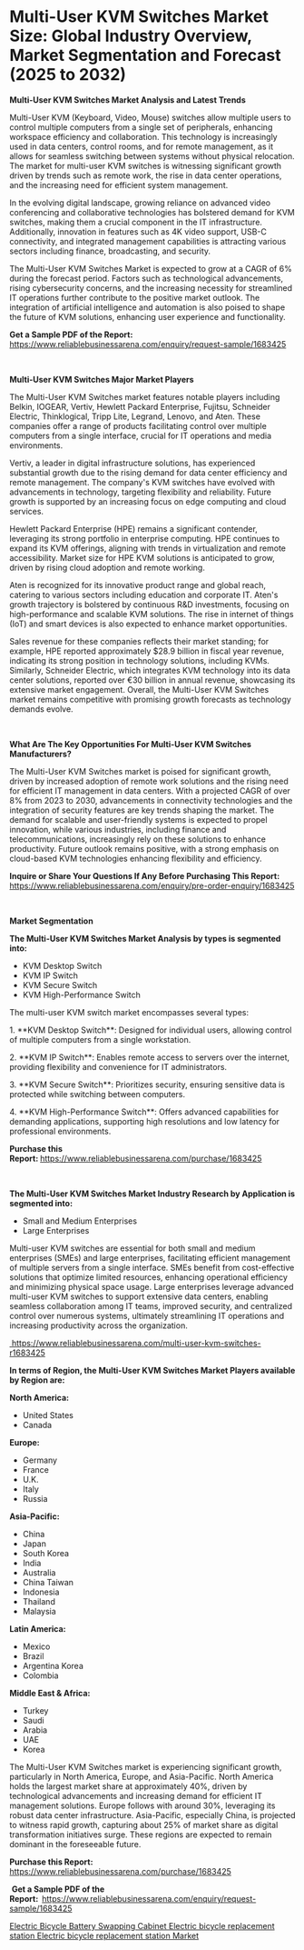 <p><h1>Multi-User KVM Switches Market Size: Global Industry Overview, Market Segmentation and Forecast (2025 to 2032)</h1></p><p><strong>Multi-User KVM Switches Market Analysis and Latest Trends</strong></p>
<p><p>Multi-User KVM (Keyboard, Video, Mouse) switches allow multiple users to control multiple computers from a single set of peripherals, enhancing workspace efficiency and collaboration. This technology is increasingly used in data centers, control rooms, and for remote management, as it allows for seamless switching between systems without physical relocation. The market for multi-user KVM switches is witnessing significant growth driven by trends such as remote work, the rise in data center operations, and the increasing need for efficient system management.</p><p>In the evolving digital landscape, growing reliance on advanced video conferencing and collaborative technologies has bolstered demand for KVM switches, making them a crucial component in the IT infrastructure. Additionally, innovation in features such as 4K video support, USB-C connectivity, and integrated management capabilities is attracting various sectors including finance, broadcasting, and security.</p><p>The Multi-User KVM Switches Market is expected to grow at a CAGR of 6% during the forecast period. Factors such as technological advancements, rising cybersecurity concerns, and the increasing necessity for streamlined IT operations further contribute to the positive market outlook. The integration of artificial intelligence and automation is also poised to shape the future of KVM solutions, enhancing user experience and functionality.</p></p>
<p><strong>Get a Sample PDF of the Report:&nbsp;</strong> <a href="https://www.reliablebusinessarena.com/enquiry/request-sample/1683425?utm_campaign=3314&utm_medium=2&utm_source=Github&utm_content=ia&utm_term=26032025&utm_id=multi-user-kvm-switches">https://www.reliablebusinessarena.com/enquiry/request-sample/1683425</a></p>
<p>&nbsp;</p>
<p><strong>Multi-User KVM Switches Major Market Players</strong></p>
<p><p>The Multi-User KVM Switches market features notable players including Belkin, IOGEAR, Vertiv, Hewlett Packard Enterprise, Fujitsu, Schneider Electric, Thinklogical, Tripp Lite, Legrand, Lenovo, and Aten. These companies offer a range of products facilitating control over multiple computers from a single interface, crucial for IT operations and media environments.</p><p>Vertiv, a leader in digital infrastructure solutions, has experienced substantial growth due to the rising demand for data center efficiency and remote management. The company's KVM switches have evolved with advancements in technology, targeting flexibility and reliability. Future growth is supported by an increasing focus on edge computing and cloud services.</p><p>Hewlett Packard Enterprise (HPE) remains a significant contender, leveraging its strong portfolio in enterprise computing. HPE continues to expand its KVM offerings, aligning with trends in virtualization and remote accessibility. Market size for HPE KVM solutions is anticipated to grow, driven by rising cloud adoption and remote working.</p><p>Aten is recognized for its innovative product range and global reach, catering to various sectors including education and corporate IT. Aten's growth trajectory is bolstered by continuous R&D investments, focusing on high-performance and scalable KVM solutions. The rise in internet of things (IoT) and smart devices is also expected to enhance market opportunities.</p><p>Sales revenue for these companies reflects their market standing; for example, HPE reported approximately $28.9 billion in fiscal year revenue, indicating its strong position in technology solutions, including KVMs. Similarly, Schneider Electric, which integrates KVM technology into its data center solutions, reported over €30 billion in annual revenue, showcasing its extensive market engagement. Overall, the Multi-User KVM Switches market remains competitive with promising growth forecasts as technology demands evolve.</p></p>
<p>&nbsp;</p>
<p><strong>What Are The Key Opportunities For Multi-User KVM Switches Manufacturers?</strong></p>
<p><p>The Multi-User KVM Switches market is poised for significant growth, driven by increased adoption of remote work solutions and the rising need for efficient IT management in data centers. With a projected CAGR of over 8% from 2023 to 2030, advancements in connectivity technologies and the integration of security features are key trends shaping the market. The demand for scalable and user-friendly systems is expected to propel innovation, while various industries, including finance and telecommunications, increasingly rely on these solutions to enhance productivity. Future outlook remains positive, with a strong emphasis on cloud-based KVM technologies enhancing flexibility and efficiency.</p></p>
<p><strong>Inquire or Share Your Questions If Any Before Purchasing This Report:</strong> <a href="https://www.reliablebusinessarena.com/enquiry/pre-order-enquiry/1683425?utm_campaign=3314&utm_medium=2&utm_source=Github&utm_content=ia&utm_term=26032025&utm_id=multi-user-kvm-switches">https://www.reliablebusinessarena.com/enquiry/pre-order-enquiry/1683425</a></p>
<p>&nbsp;</p>
<p><strong>Market Segmentation</strong></p>
<p><strong>The Multi-User KVM Switches Market Analysis by types is segmented into:</strong></p>
<p><ul><li>KVM Desktop Switch</li><li>KVM IP Switch</li><li>KVM Secure Switch</li><li>KVM High-Performance Switch</li></ul></p>
<p><p>The multi-user KVM switch market encompasses several types: </p><p>1. **KVM Desktop Switch**: Designed for individual users, allowing control of multiple computers from a single workstation.</p><p>  </p><p>2. **KVM IP Switch**: Enables remote access to servers over the internet, providing flexibility and convenience for IT administrators. </p><p>  </p><p>3. **KVM Secure Switch**: Prioritizes security, ensuring sensitive data is protected while switching between computers. </p><p>  </p><p>4. **KVM High-Performance Switch**: Offers advanced capabilities for demanding applications, supporting high resolutions and low latency for professional environments.</p></p>
<p><strong>Purchase this Report:&nbsp;</strong><a href="https://www.reliablebusinessarena.com/purchase/1683425?utm_campaign=3314&utm_medium=2&utm_source=Github&utm_content=ia&utm_term=26032025&utm_id=multi-user-kvm-switches">https://www.reliablebusinessarena.com/purchase/1683425</a></p>
<p>&nbsp;</p>
<p><strong>The Multi-User KVM Switches Market Industry Research by Application is segmented into:</strong></p>
<p><ul><li>Small and Medium Enterprises</li><li>Large Enterprises</li></ul></p>
<p><p>Multi-user KVM switches are essential for both small and medium enterprises (SMEs) and large enterprises, facilitating efficient management of multiple servers from a single interface. SMEs benefit from cost-effective solutions that optimize limited resources, enhancing operational efficiency and minimizing physical space usage. Large enterprises leverage advanced multi-user KVM switches to support extensive data centers, enabling seamless collaboration among IT teams, improved security, and centralized control over numerous systems, ultimately streamlining IT operations and increasing productivity across the organization.</p></p>
<p><a href="https://www.reliablebusinessarena.com/multi-user-kvm-switches-r1683425?utm_campaign=3314&utm_medium=2&utm_source=Github&utm_content=ia&utm_term=26032025&utm_id=multi-user-kvm-switches">&nbsp;https://www.reliablebusinessarena.com/multi-user-kvm-switches-r1683425</a></p>
<p><strong>In terms of Region, the Multi-User KVM Switches Market Players available by Region are:</strong></p>
<p>
    <p> <strong> North America: </strong>
        <ul>
            <li>United States</li>
            <li>Canada</li>
        </ul>
        </p> 
    <p> <strong> Europe: </strong>
        <ul>
            <li>Germany</li>
            <li>France</li>
            <li>U.K.</li>
            <li>Italy</li>
            <li>Russia</li>
        </ul>
        </p> 
    <p> <strong> Asia-Pacific: </strong>
        <ul>
            <li>China</li>
            <li>Japan</li>
            <li>South Korea</li>
            <li>India</li>
            <li>Australia</li>
            <li>China Taiwan</li>
            <li>Indonesia</li>
            <li>Thailand</li>
            <li>Malaysia</li>
        </ul>
        </p> 
    <p> <strong> Latin America: </strong>
        <ul>
            <li>Mexico</li>
            <li>Brazil</li>
            <li>Argentina Korea</li>
            <li>Colombia</li>
        </ul>
        </p> 
    <p> <strong> Middle East & Africa: </strong>
        <ul>
            <li>Turkey</li>
            <li>Saudi</li>
            <li>Arabia</li>
            <li>UAE</li>
            <li>Korea</li>
        </ul>
    </p>
    </p>
<p><p>The Multi-User KVM Switches market is experiencing significant growth, particularly in North America, Europe, and Asia-Pacific. North America holds the largest market share at approximately 40%, driven by technological advancements and increasing demand for efficient IT management solutions. Europe follows with around 30%, leveraging its robust data center infrastructure. Asia-Pacific, especially China, is projected to witness rapid growth, capturing about 25% of market share as digital transformation initiatives surge. These regions are expected to remain dominant in the foreseeable future.</p></p>
<p><strong>Purchase this Report: </strong><a href="https://www.reliablebusinessarena.com/purchase/1683425?utm_campaign=3314&utm_medium=2&utm_source=Github&utm_content=ia&utm_term=26032025&utm_id=multi-user-kvm-switches">https://www.reliablebusinessarena.com/purchase/1683425</a></p>
<p>&nbsp;<strong>Get a Sample PDF of the Report:&nbsp;&nbsp;</strong><a href="https://www.reliablebusinessarena.com/enquiry/request-sample/1683425?utm_campaign=3314&utm_medium=2&utm_source=Github&utm_content=ia&utm_term=26032025&utm_id=multi-user-kvm-switches">https://www.reliablebusinessarena.com/enquiry/request-sample/1683425</a></p>
<p><strong></strong></p>
<p><p><a href="https://github.com/shafriusizi/Market-Research-Report-List-1/blob/main/electric-bicycle-battery-swapping-cabinet-electric-bicycle-replacement-station-electric-bicycle-replacement-station-market.md?utm_campaign=3314&utm_medium=2&utm_source=Github&utm_content=ia&utm_term=26032025&utm_id=multi-user-kvm-switches">Electric Bicycle Battery Swapping Cabinet
Electric bicycle replacement station
Electric bicycle replacement station Market</a></p></p>